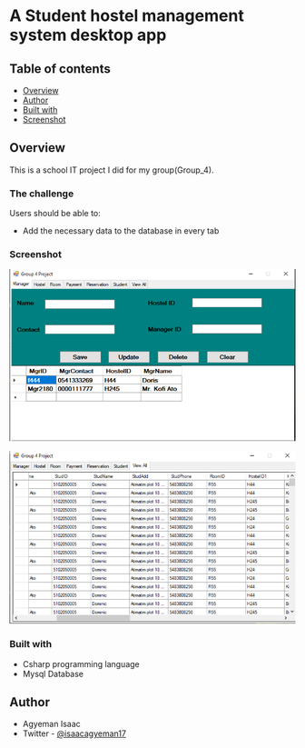 # A Student hostel management system desktop app


## Table of contents

- [Overview](#overview)
- [Author](#Author)
- [Built with](#built-with)
- [Screenshot](#screenshot)


## Overview
This is a school IT project I did for my group(Group_4).

### The challenge

Users should be able to:

- Add the necessary data to the database in every tab


### Screenshot

![](/GroupDatabase%20project%20screenshot.PNG)

![](/GroupDatabase%20project%20screenshot%202.PNG)


### Built with

- Csharp programming language
- Mysql Database



## Author

- Agyeman Isaac
- Twitter - [@isaacagyeman17](https://www.twitter.com/isaacagyeman17)

